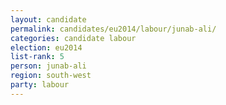 ```yaml
---
layout: candidate
permalink: candidates/eu2014/labour/junab-ali/
categories: candidate labour
election: eu2014
list-rank: 5
person: junab-ali
region: south-west
party: labour
---
```

